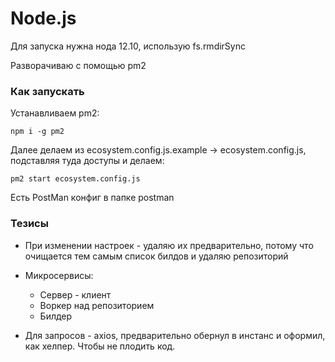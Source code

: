 # Node.js

Для запуска нужна нода 12.10, использую fs.rmdirSync

Разворачиваю с помощью pm2

### Как запускать

Устанавливаем pm2:

```
npm i -g pm2
```

Далее делаем из ecosystem.config.js.example -> ecosystem.config.js, подставляя туда доступы и делаем:

```
pm2 start ecosystem.config.js
```

Есть PostMan конфиг в папке postman

### Тезисы

- При изменении настроек - удаляю их предварительно, потому что очищается тем самым список билдов
 и удаляю репозиторий

- Микросервисы:
    - Сервер - клиент
    - Воркер над репозиторием
    - Билдер

- Для запросов - axios, предварительно обернул в инстанс и оформил, как хелпер. Чтобы не плодить код.